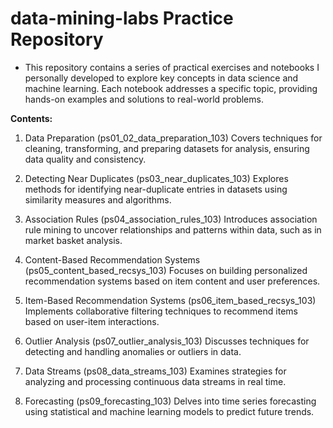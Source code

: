 # data-mining-labs Practice Repository

- This repository contains a series of practical exercises and notebooks I personally developed to explore key concepts in data science and machine learning. Each notebook addresses a specific topic, providing hands-on examples and solutions to real-world problems.

**Contents:**
1. Data Preparation (ps01_02_data_preparation_103)
Covers techniques for cleaning, transforming, and preparing datasets for analysis, ensuring data quality and consistency.

2. Detecting Near Duplicates (ps03_near_duplicates_103)
Explores methods for identifying near-duplicate entries in datasets using similarity measures and algorithms.

3. Association Rules (ps04_association_rules_103)
Introduces association rule mining to uncover relationships and patterns within data, such as in market basket analysis.

4. Content-Based Recommendation Systems (ps05_content_based_recsys_103)
Focuses on building personalized recommendation systems based on item content and user preferences.

5. Item-Based Recommendation Systems (ps06_item_based_recsys_103)
Implements collaborative filtering techniques to recommend items based on user-item interactions.

6. Outlier Analysis (ps07_outlier_analysis_103)
Discusses techniques for detecting and handling anomalies or outliers in data.

7. Data Streams (ps08_data_streams_103)
Examines strategies for analyzing and processing continuous data streams in real time.

8. Forecasting (ps09_forecasting_103)
Delves into time series forecasting using statistical and machine learning models to predict future trends.
